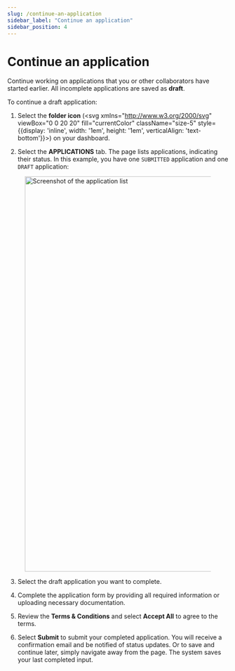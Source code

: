 ```yaml
---
slug: /continue-an-application
sidebar_label: "Continue an application"
sidebar_position: 4
---
```


# Continue an application

Continue working on applications that you or other collaborators have started earlier. All incomplete applications are saved as **draft**.

To continue a draft application:

1. Select the **folder icon** (<svg xmlns="http://www.w3.org/2000/svg" viewBox="0 0 20 20" fill="currentColor" className="size-5" style={{display: 'inline', width: '1em', height: '1em', verticalAlign: 'text-bottom'}}><path d="M4.75 3A1.75 1.75 0 0 0 3 4.75v2.752l.104-.002h13.792c.035 0 .07 0 .104.002V6.75A1.75 1.75 0 0 0 15.25 5h-3.836a.25.25 0 0 1-.177-.073L9.823 3.513A1.75 1.75 0 0 0 8.586 3H4.75ZM3.104 9a1.75 1.75 0 0 0-1.673 2.265l1.385 4.5A1.75 1.75 0 0 0 4.488 17h11.023a1.75 1.75 0 0 0 1.673-1.235l1.386-4.5A1.75 1.75 0 0 0 16.896 9H3.104Z"/></svg>) on your dashboard. 

2. Select the **APPLICATIONS** tab. The page lists applications, indicating their status. In this example, you have one `SUBMITTED` application and one `DRAFT` application:

<figure>
    <img src="img/request-access/application-list.png" alt="Screenshot of the application list" width="900" />
    <figcaption></figcaption>
</figure>

3. Select the draft application you want to complete. 

4. Complete the application form by providing all required information or uploading necessary documentation.

5. Review the **Terms & Conditions** and select **Accept All** to agree to the terms.

6. Select **Submit** to submit your completed application. You will receive a confirmation email and be notified of status updates. Or to save and continue later, simply navigate away from the page. The system saves your last completed input.
